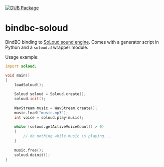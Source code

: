 [![DUB Package](https://img.shields.io/dub/v/bindbc-soloud.svg)](https://code.dlang.org/packages/bindbc-soloud)

# bindbc-soloud
BindBC binding to [SoLoud sound engine](https://github.com/jarikomppa/soloud). Comes with a generator script in Python and a `soloud.d` wrapper module.

Usage example:
```d
import soloud;

void main()
{
    loadSoloud();
    
    Soloud soloud = Soloud.create();
    soloud.init();
    
    WavStream music = WavStream.create();
    music.load("music.mp3");
    int voice = soloud.play(music);
    
    while (soloud.getActiveVoiceCount() > 0)
    {
        // do nothing while music is playing...
    }
    
    music.free();
    soloud.deinit();
}
```
